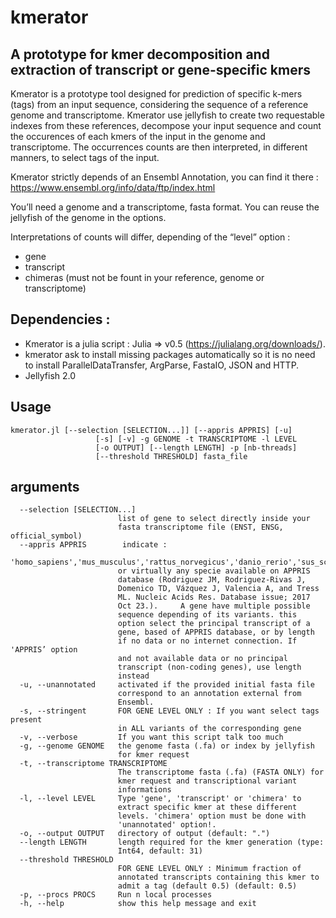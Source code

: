 # kmerator

## A prototype for kmer decomposition and extraction of transcript or gene-specific kmers

Kmerator is a prototype tool designed for prediction of specific k-mers (tags) from an input sequence, considering the sequence of a reference genome and transcriptome. Kmerator use jellyfish to create two requestable indexes from these references, decompose your input sequence and count the occurences of each kmers of the input in the genome and transcriptome. The occurrences counts are then interpreted, in different manners, to select tags of the input.

Kmerator strictly depends of an Ensembl Annotation, you can find it there : https://www.ensembl.org/info/data/ftp/index.html

You’ll need a genome and a transcriptome, fasta format. You can reuse the jellyfish of the genome in the options. 

Interpretations of counts will differ, depending of the “level” option : 
- gene 
- transcript 
- chimeras (must not be fount in your reference, genome or transcriptome)

## Dependencies :

- Kmerator is a julia script : Julia => v0.5 (https://julialang.org/downloads/).
- kmerator ask to install missing packages automatically so it is no need to install 
ParallelDataTransfer, ArgParse, FastaIO, JSON and HTTP.
- Jellyfish 2.0


## Usage
```
kmerator.jl [--selection [SELECTION...]] [--appris APPRIS] [-u]
                   [-s] [-v] -g GENOME -t TRANSCRIPTOME -l LEVEL
                   [-o OUTPUT] [--length LENGTH] -p [nb-threads]
                   [--threshold THRESHOLD] fasta_file
```

## arguments
```
  --selection [SELECTION...]
                        list of gene to select directly inside your
                        fasta transcriptome file (ENST, ENSG, official_symbol)
  --appris APPRIS        indicate :
                        'homo_sapiens','mus_musculus','rattus_norvegicus','danio_rerio','sus_scrofa',''
                        or virtually any specie available on APPRIS
                        database (Rodriguez JM, Rodriguez-Rivas J,
                        Domenico TD, Vázquez J, Valencia A, and Tress
                        ML. Nucleic Acids Res. Database issue; 2017
                        Oct 23.).     A gene have multiple possible
                        sequence depending of its variants. this
                        option select the principal transcript of a
                        gene, based of APPRIS database, or by length
                        if no data or no internet connection. If 'APPRIS’ option
                        and not available data or no principal
                        transcript (non-coding genes), use length
                        instead
  -u, --unannotated     activated if the provided initial fasta file
                        correspond to an annotation external from
                        Ensembl. 
  -s, --stringent       FOR GENE LEVEL ONLY : If you want select tags present 
                        in ALL variants of the corresponding gene 
  -v, --verbose         If you want this script talk too much
  -g, --genome GENOME   the genome fasta (.fa) or index by jellyfish
                        for kmer request
  -t, --transcriptome TRANSCRIPTOME
                        The transcriptome fasta (.fa) (FASTA ONLY) for
                        kmer request and transcriptional variant
                        informations
  -l, --level LEVEL     Type 'gene', 'transcript' or 'chimera' to
                        extract specific kmer at these different
                        levels. 'chimera' option must be done with
                        'unannotated' option!.
  -o, --output OUTPUT   directory of output (default: ".")
  --length LENGTH       length required for the kmer generation (type:
                        Int64, default: 31)
  --threshold THRESHOLD
                        FOR GENE LEVEL ONLY : Minimum fraction of
                        annotated transcripts containing this kmer to
                        admit a tag (default 0.5) (default: 0.5)
  -p, --procs PROCS     Run n local processes
  -h, --help            show this help message and exit

```
